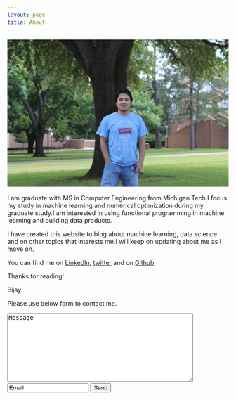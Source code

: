 ```yaml
---
layout: page
title: About
---
```


![Here I am at UTA 2014.](/assets/my_pic.jpg)

I am  graduate with MS in Computer Engineering from Michigan Tech.I focus my study in machine learning and numerical optimization during my graduate study.I am interested in using functional programming in machine learning and building data products.

I have created this website to blog about machine learning, data science and on other topics that interests me.I will keep on updating about me as I move on.

You can find me on [LinkedIn](http://www.linkedin.com/in/bijaykpathak/), [twitter](https://twitter.com/bijay697) and on [Github](https://github.com/bkpathak)

Thanks for reading!

Bijay

Please use below form to contact me.

<form action="//formspree.io/pathakbijaykumar@gmail.com"
      method="POST">
      <textarea name="body" rows="10" cols="50">Message</textarea>
      <br>
    <input type="email" name="_replyto" value="Email">
    <input type="submit" value="Send">
</form>
